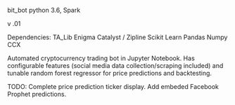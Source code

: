 bit_bot
python 3.6, Spark

v .01

Dependencies:
TA_Lib
Enigma Catalyst / Zipline
Scikit Learn
Pandas
Numpy
CCX


Automated cryptocurrency trading bot in Jupyter Notebook. Has configurable features (social media data collection/scraping included) and tunable random forest regressor for price predictions and backtesting. 


TODO:
Complete price prediction ticker display.
Add embeded Facebook Prophet predictions.


